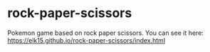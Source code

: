 # rock-paper-scissors
Pokemon game based on rock paper scissors.
You can see it here: https://elk15.github.io/rock-paper-scissors/index.html